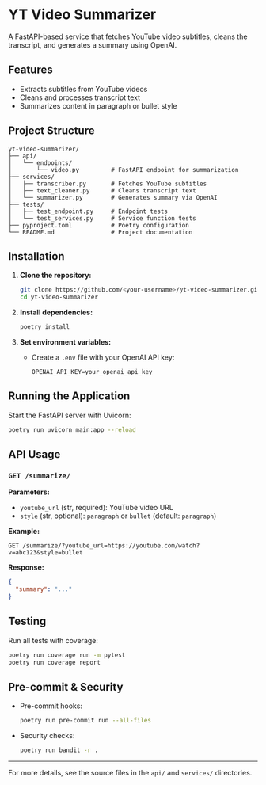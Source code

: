 # YT Video Summarizer

A FastAPI-based service that fetches YouTube video subtitles, cleans the transcript, and generates a summary using OpenAI.

## Features

- Extracts subtitles from YouTube videos
- Cleans and processes transcript text
- Summarizes content in paragraph or bullet style

## Project Structure

```
yt-video-summarizer/
├── api/
│   └── endpoints/
│       └── video.py         # FastAPI endpoint for summarization
├── services/
│   ├── transcriber.py       # Fetches YouTube subtitles
│   ├── text_cleaner.py      # Cleans transcript text
│   └── summarizer.py        # Generates summary via OpenAI
├── tests/
│   ├── test_endpoint.py     # Endpoint tests
│   └── test_services.py     # Service function tests
├── pyproject.toml           # Poetry configuration
└── README.md                # Project documentation
```

## Installation

1. **Clone the repository:**
   ```sh
   git clone https://github.com/<your-username>/yt-video-summarizer.git
   cd yt-video-summarizer
   ```

2. **Install dependencies:**
   ```sh
   poetry install
   ```

3. **Set environment variables:**
   - Create a `.env` file with your OpenAI API key:
     ```env
     OPENAI_API_KEY=your_openai_api_key
     ```

## Running the Application

Start the FastAPI server with Uvicorn:

```sh
poetry run uvicorn main:app --reload
```

## API Usage

### `GET /summarize/`

**Parameters:**
- `youtube_url` (str, required): YouTube video URL
- `style` (str, optional): `paragraph` or `bullet` (default: `paragraph`)

**Example:**
```
GET /summarize/?youtube_url=https://youtube.com/watch?v=abc123&style=bullet
```

**Response:**
```json
{
  "summary": "..."
}
```

## Testing

Run all tests with coverage:

```sh
poetry run coverage run -m pytest
poetry run coverage report
```

## Pre-commit & Security

- Pre-commit hooks:
  ```sh
  poetry run pre-commit run --all-files
  ```
- Security checks:
  ```sh
  poetry run bandit -r .
  ```

---

For more details, see the source files in the `api/` and `services/` directories.
```

